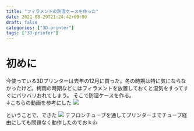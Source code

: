 ```yaml
---
title: "フィラメントの防湿ケースを作った"
date: 2021-08-29T21:24:42+09:00
draft: false
categories: ["3D-printer"]
tags: ["3D-printer"]
---
```


# 初めに
今使っている3Dプリンターは去年の12月に買った。冬の時期は特に気にならなかったけど。梅雨の時期などにはフィラメントを放置しておくと湿気をすってすぐにバリバリおれてしまう。
そこで防湿ケースを作る。  
↓こちらの動画を参考にした
[![](https://img.youtube.com/vi/lOM6s8NUf5Q/0.jpg)](https://www.youtube.com/watch?v=lOM6s8NUf5Q)

ということで、できた
![](../filament_case.jpg)
テフロンチューブを通してプリンターまでチューブ経由にしても問題なく動作したのでおｋ👍
